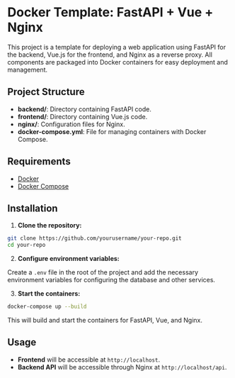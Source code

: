 # Docker Template: FastAPI + Vue + Nginx

This project is a template for deploying a web application using FastAPI for the backend, Vue.js for the frontend, and Nginx as a reverse proxy. All components are packaged into Docker containers for easy deployment and management.

## Project Structure

- **backend/**: Directory containing FastAPI code.
- **frontend/**: Directory containing Vue.js code.
- **nginx/**: Configuration files for Nginx.
- **docker-compose.yml**: File for managing containers with Docker Compose.

## Requirements

- [Docker](https://www.docker.com/)
- [Docker Compose](https://docs.docker.com/compose/)

## Installation

1. **Clone the repository:**

```bash
git clone https://github.com/yourusername/your-repo.git
cd your-repo
```

2. **Configure environment variables:**

Create a `.env` file in the root of the project and add the necessary environment variables for configuring the database and other services.

3. **Start the containers:**

```bash
docker-compose up --build
```

This will build and start the containers for FastAPI, Vue, and Nginx.

## Usage

- **Frontend** will be accessible at `http://localhost`.
- **Backend API** will be accessible through Nginx at `http://localhost/api`.